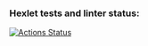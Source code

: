 ### Hexlet tests and linter status:
[![Actions Status](https://github.com/Deepsick/frontend-project-lvl3/workflows/hexlet-check/badge.svg)](https://github.com/Deepsick/frontend-project-lvl3/actions)